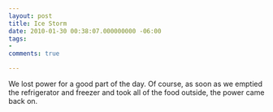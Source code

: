 ```yaml
---
layout: post
title: Ice Storm
date: 2010-01-30 00:38:07.000000000 -06:00
tags:
- 
comments: true

---
```

<p>We lost power for a good part of the day. Of course, as soon as we emptied the refrigerator and freezer and took all of the food outside, the power came back on.</p>
